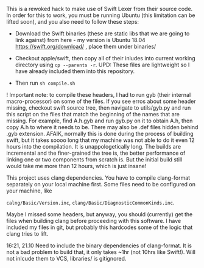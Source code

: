 This is a rewoked hack to make use of Swift Lexer from their
source code. In order for this to work, you must be running
Ubuntu (this limitation can be lifted soon), and you also
need to follow these steps:

- Download the Swift binaries (these are static libs that we
are going to link against) from here - my version is Ubuntu 18.04
https://swift.org/download/ , place them under binaries/

- Checkout apple/swift, then copy all of their inludes into current
working directory using `cp --parents -r`.
UPD: These files are lightweight so I have already included them
into this repository.

- Then run `sh compile.sh`

! Important note: to compile these headers, I had to run gyb (their
internal macro-processor) on some of the files. If you see erros
about some header missing, checkout swift source tree, then navigate
to utils/gyb.py and run this script on the files that match the beginning
of the names that are missing. For example, find A.h.gyb and run gyb.py
on it to obtain A.h, then copy A.h to where it needs to be. There may also
be .def files hidden behind .gyb extension. AFAIK, normally this is done
during the process of building swift, but it takes soooo long that my
machine was not able to do it even 12 hours into the compilation. It is
unappologetically long. The builds are incremental and the finer-grained
the tree is, the better performance of linking one or two components from
scratch is. But the initial build still would take me more than 12 hours,
which is just insane!

This project uses clang dependencies. You have to compile clang-format
separately on your local machine first. Some files need to be configured
on your machine, like

`calng/Basic/Version.inc`,
`clang/Basic/DiagnosticCommonKinds.inc`.

Maybe I missed some headers, but anyway, you should (currently) get
the files when building clang before proceeding with this software.
I have included my files in git, but probably this hardcodes some of
the logic that clang tries to lift.

16:21, 21.10
Need to include the binary dependencies of clang-format. It is not a
bad problem to build that, it only takes ~1hr (not 10hrs like Swift!).
Will not inlcude them to VCS, libraries/ is gitignored.